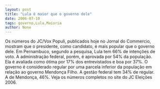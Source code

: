 ```yaml
---
layout: post
title: "Lula é maior que o governo dele"
date: 2006-07-19
tags: governo,Lula,Maioria
author: None
---
```


Os números do JC/Vox Populi, publicados hoje no Jornal do Commercio, mostram que o presidente, como candidato, é mais popular que o governo dele. Em Pernambuco, segundo a pesquisa, Lula tem 66% de intenções de voto. A administração federal, porém, é aprovada por 54% da população. Ela é avaliada como ótima por 17% dos entrevistados e boa por 37%.
O governo é considerado regular por uma parcela inferior da população em relação ao governo Mendonça Filho. A gestão federal tem 34% de regular. A de Mendonça, 46%.
Veja os números completos no site do JC Eleições 2006. 